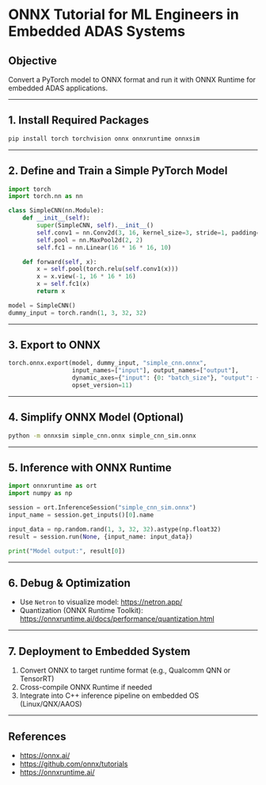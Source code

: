 # ONNX Tutorial for ML Engineers in Embedded ADAS Systems

## Objective
Convert a PyTorch model to ONNX format and run it with ONNX Runtime for embedded ADAS applications.

---

## 1. Install Required Packages

```bash
pip install torch torchvision onnx onnxruntime onnxsim
```

---

## 2. Define and Train a Simple PyTorch Model

```python
import torch
import torch.nn as nn

class SimpleCNN(nn.Module):
    def __init__(self):
        super(SimpleCNN, self).__init__()
        self.conv1 = nn.Conv2d(3, 16, kernel_size=3, stride=1, padding=1)
        self.pool = nn.MaxPool2d(2, 2)
        self.fc1 = nn.Linear(16 * 16 * 16, 10)

    def forward(self, x):
        x = self.pool(torch.relu(self.conv1(x)))
        x = x.view(-1, 16 * 16 * 16)
        x = self.fc1(x)
        return x

model = SimpleCNN()
dummy_input = torch.randn(1, 3, 32, 32)
```

---

## 3. Export to ONNX

```python
torch.onnx.export(model, dummy_input, "simple_cnn.onnx",
                  input_names=["input"], output_names=["output"],
                  dynamic_axes={"input": {0: "batch_size"}, "output": {0: "batch_size"}},
                  opset_version=11)
```

---

## 4. Simplify ONNX Model (Optional)

```bash
python -m onnxsim simple_cnn.onnx simple_cnn_sim.onnx
```

---

## 5. Inference with ONNX Runtime

```python
import onnxruntime as ort
import numpy as np

session = ort.InferenceSession("simple_cnn_sim.onnx")
input_name = session.get_inputs()[0].name

input_data = np.random.rand(1, 3, 32, 32).astype(np.float32)
result = session.run(None, {input_name: input_data})

print("Model output:", result[0])
```

---

## 6. Debug & Optimization

- Use `Netron` to visualize model: https://netron.app/
- Quantization (ONNX Runtime Toolkit): https://onnxruntime.ai/docs/performance/quantization.html

---

## 7. Deployment to Embedded System

1. Convert ONNX to target runtime format (e.g., Qualcomm QNN or TensorRT)
2. Cross-compile ONNX Runtime if needed
3. Integrate into C++ inference pipeline on embedded OS (Linux/QNX/AAOS)

---

## References

- https://onnx.ai/
- https://github.com/onnx/tutorials
- https://onnxruntime.ai/